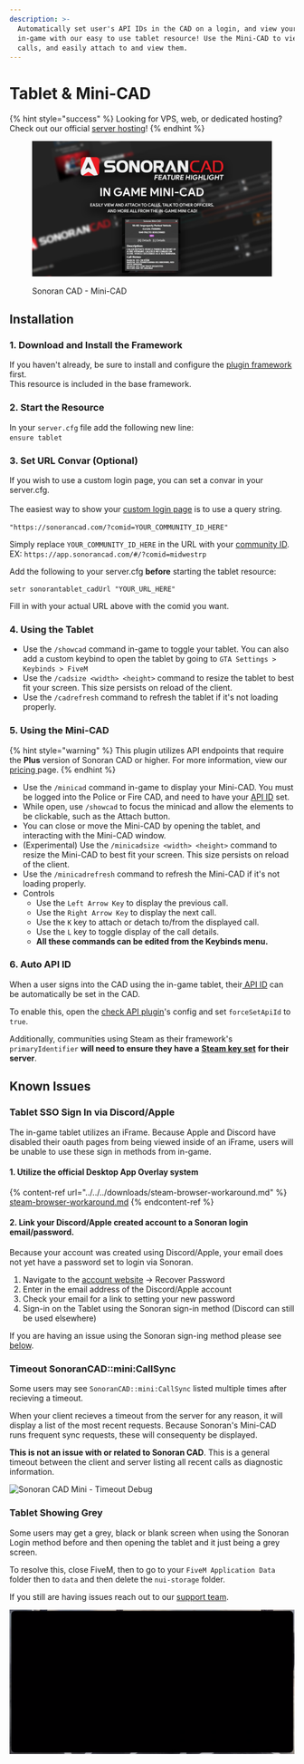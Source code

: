 ```yaml
---
description: >-
  Automatically set user's API IDs in the CAD on a login, and view your CAD
  in-game with our easy to use tablet resource! Use the Mini-CAD to view current
  calls, and easily attach to and view them.
---
```


# Tablet & Mini-CAD

{% hint style="success" %}
Looking for VPS, web, or dedicated hosting? Check out our official [server hosting](../../../other-products/server-hosting.md)!
{% endhint %}

<figure><img src="../../../.gitbook/assets/minicad.png" alt=""><figcaption><p>Sonoran CAD - Mini-CAD</p></figcaption></figure>

## Installation

### 1. Download and Install the Framework

If you haven't already, be sure to install and configure the [plugin framework](../framework-installation.md) first.\
This resource is included in the base framework.

### 2. Start the Resource

In your `server.cfg` file add the following new line:\
`ensure tablet`

### 3. Set URL Convar (Optional)

If you wish to use a custom login page, you can set a convar in your server.cfg.\
\
The easiest way to show your [custom login page](../../../tutorials/customization/custom-login-page.md) is to use a query string.

`"https://sonorancad.com/?comid=YOUR_COMMUNITY_ID_HERE"`

Simply replace `YOUR_COMMUNITY_ID_HERE` in the URL with your [community ID](../../../tutorials/getting-started/finding-your-community-id-and-authentication-code.md).\
EX: `https://app.sonorancad.com/#/?comid=midwestrp`

Add the following to your server.cfg **before** starting the tablet resource:

```
setr sonorantablet_cadUrl "YOUR_URL_HERE"
```

Fill in with your actual URL above with the comid you want.

### 4. Using the Tablet

* Use the `/showcad` command in-game to toggle your tablet. You can also add a custom keybind to open the tablet by going to `GTA Settings > Keybinds > FiveM`
* Use the `/cadsize <width> <height>` command to resize the tablet to best fit your screen. This size persists on reload of the client.
* Use the `/cadrefresh` command to refresh the tablet if it's not loading properly.

### 5. Using the Mini-CAD

{% hint style="warning" %}
This plugin utilizes API endpoints that require the **Plus** version of Sonoran CAD or higher. For more information, view our [pricing ](../../../pricing/faq/)page.
{% endhint %}

* Use the `/minicad` command in-game to display your Mini-CAD. You must be logged into the Police or Fire CAD, and need to have your [API ID](../../../sonoran-cad/api-integration/getting-started/setting-your-api-id.md) set.
* While open, use `/showcad` to focus the minicad and allow the elements to be clickable, such as the Attach button.
* You can close or move the Mini-CAD by opening the tablet, and interacting with the Mini-CAD window.
* (Experimental) Use the `/minicadsize <width> <height>` command to resize the Mini-CAD to best fit your screen. This size persists on reload of the client.
* Use the `/minicadrefresh` command to refresh the Mini-CAD if it's not loading properly.
* Controls
  * Use the `Left Arrow Key` to display the previous call.
  * Use the `Right Arrow Key` to display the next call.
  * Use the `K` key to attach or detach to/from the displayed call.
  * Use the `L` key to toggle display of the call details.
  * **All these commands can be edited from the Keybinds menu.**

### 6. Auto API ID

When a user signs into the CAD using the in-game tablet, their[ API ID](../../../sonoran-cad/api-integration/getting-started/setting-your-api-id.md) can be automatically be set in the CAD.

To enable this, open the [check API plugin](api-id-checker.md)'s config and set `forceSetApiId` to `true`.

Additionally, communities using Steam as their framework's `primaryIdentifier` **will need to ensure they have a** [**Steam key set**](../framework-installation.md#8.-steam-api-key) **for their server**.

## Known Issues

### Tablet SSO Sign In via Discord/Apple

The in-game tablet utilizes an iFrame. Because Apple and Discord have disabled their oauth pages from being viewed inside of an iFrame, users will be unable to use these sign in methods from in-game.

#### 1. Utilize the official Desktop App Overlay system

{% content-ref url="../../../downloads/steam-browser-workaround.md" %}
[steam-browser-workaround.md](../../../downloads/steam-browser-workaround.md)
{% endcontent-ref %}

#### 2. Link your Discord/Apple created account to a Sonoran login email/password.

Because your account was created using Discord/Apple, your email does not yet have a password set to login via Sonoran.

1. Navigate to the [account website](https://account.sonoransoftware.com) -> Recover Password
2. Enter in the email address of the Discord/Apple account
3. Check your email for a link to setting your new password
4. Sign-in on the Tablet using the Sonoran sign-in method (Discord can still be used elsewhere)

If you are having an issue using the Sonoran sign-ing method please see [below](tablet.md#tablet-showing-grey).

### Timeout SonoranCAD::mini:CallSync

Some users may see `SonoranCAD::mini:CallSync` listed multiple times after recieving a timeout.

When your client recieves a timeout from the server for any reason, it will display a list of the most recent requests. Because Sonoran's Mini-CAD runs frequent sync requests, these will consequenty be displayed.

**This is not an issue with or related to Sonoran CAD**. This is a general timeout between the client and server listing all recent calls as diagnostic information.

![Sonoran CAD Mini - Timeout Debug](<../../../.gitbook/assets/Screen Shot 2022-01-06 at 9.28.58 PM.png>)

### Tablet Showing Grey

Some users may get a grey, black or blank screen when using the Sonoran Login method before and then opening the tablet and it just being a grey screen.

To resolve this, close FiveM, then to go to your `FiveM Application Data` folder then to `data` and then delete the `nui-storage` folder.

If you still are having issues reach out to our [support team](https://support.sonoransoftware.com).

![Sonoran CAD Tablet - Blank Screen Issue](<../../../.gitbook/assets/Tablet Blank Error.png>)

